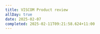 ```yaml
---
title: VISCOM Product review
allDay: true
date: 2025-02-07
completed: 2025-02-11T09:21:58.624+11:00
---
```

